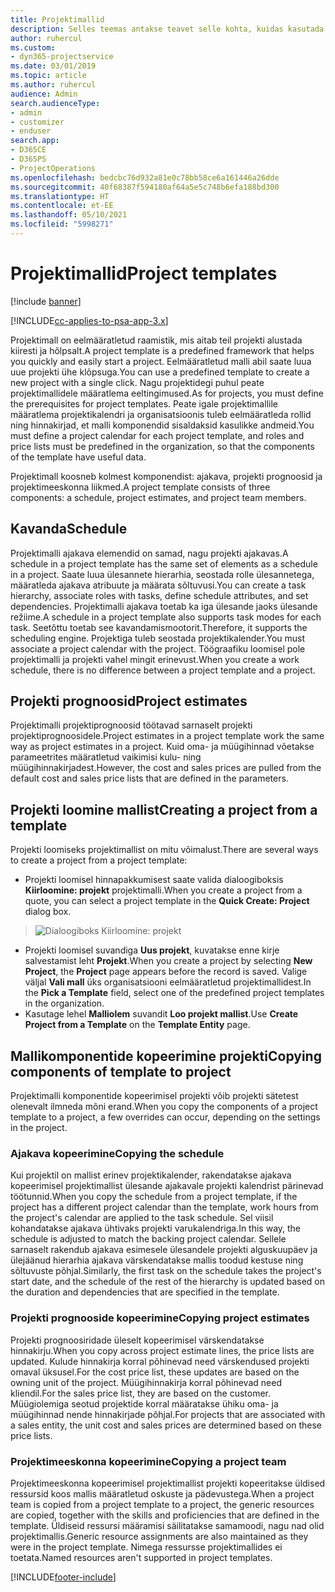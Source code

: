 ```yaml
---
title: Projektimallid
description: Selles teemas antakse teavet selle kohta, kuidas kasutada projektimalle kiireks projekti seadistamiseks.
author: ruhercul
ms.custom:
- dyn365-projectservice
ms.date: 03/01/2019
ms.topic: article
ms.author: ruhercul
audience: Admin
search.audienceType:
- admin
- customizer
- enduser
search.app:
- D365CE
- D365PS
- ProjectOperations
ms.openlocfilehash: bedcbc76d932a81e0c78bb58ce6a161446a26dde
ms.sourcegitcommit: 40f68387f594180af64a5e5c748b6efa188bd300
ms.translationtype: HT
ms.contentlocale: et-EE
ms.lasthandoff: 05/10/2021
ms.locfileid: "5998271"
---
```

# <a name="project-templates"></a><span data-ttu-id="369f0-103">Projektimallid</span><span class="sxs-lookup"><span data-stu-id="369f0-103">Project templates</span></span> 

[!include [banner](../includes/psa-now-project-operations.md)]

[!INCLUDE[cc-applies-to-psa-app-3.x](../includes/cc-applies-to-psa-app-3x.md)]

<span data-ttu-id="369f0-104">Projektimall on eelmääratletud raamistik, mis aitab teil projekti alustada kiiresti ja hõlpsalt.</span><span class="sxs-lookup"><span data-stu-id="369f0-104">A project template is a predefined framework that helps you quickly and easily start a project.</span></span> <span data-ttu-id="369f0-105">Eelmääratletud malli abil saate luua uue projekti ühe klõpsuga.</span><span class="sxs-lookup"><span data-stu-id="369f0-105">You can use a predefined template to create a new project with a single click.</span></span> <span data-ttu-id="369f0-106">Nagu projektidegi puhul peate projektimallidele määratlema eeltingimused.</span><span class="sxs-lookup"><span data-stu-id="369f0-106">As for projects, you must define the prerequisites for project templates.</span></span> <span data-ttu-id="369f0-107">Peate igale projektimallile määratlema projektikalendri ja organisatsioonis tuleb eelmääratleda rollid ning hinnakirjad, et malli komponendid sisaldaksid kasulikke andmeid.</span><span class="sxs-lookup"><span data-stu-id="369f0-107">You must define a project calendar for each project template, and roles and price lists must be predefined in the organization, so that the components of the template have useful data.</span></span>

<span data-ttu-id="369f0-108">Projektimall koosneb kolmest komponendist: ajakava, projekti prognoosid ja projektimeeskonna liikmed.</span><span class="sxs-lookup"><span data-stu-id="369f0-108">A project template consists of three components: a schedule, project estimates, and project team members.</span></span>

## <a name="schedule"></a><span data-ttu-id="369f0-109">Kavanda</span><span class="sxs-lookup"><span data-stu-id="369f0-109">Schedule</span></span>

<span data-ttu-id="369f0-110">Projektimalli ajakava elemendid on samad, nagu projekti ajakavas.</span><span class="sxs-lookup"><span data-stu-id="369f0-110">A schedule in a project template has the same set of elements as a schedule in a project.</span></span> <span data-ttu-id="369f0-111">Saate luua ülesannete hierarhia, seostada rolle ülesannetega, määratleda ajakava atribuute ja määrata sõltuvusi.</span><span class="sxs-lookup"><span data-stu-id="369f0-111">You can create a task hierarchy, associate roles with tasks, define schedule attributes, and set dependencies.</span></span> <span data-ttu-id="369f0-112">Projektimalli ajakava toetab ka iga ülesande jaoks ülesande režiime.</span><span class="sxs-lookup"><span data-stu-id="369f0-112">A schedule in a project template also supports task modes for each task.</span></span> <span data-ttu-id="369f0-113">Seetõttu toetab see kavandamismootorit.</span><span class="sxs-lookup"><span data-stu-id="369f0-113">Therefore, it supports the scheduling engine.</span></span> <span data-ttu-id="369f0-114">Projektiga tuleb seostada projektikalender.</span><span class="sxs-lookup"><span data-stu-id="369f0-114">You must associate a project calendar with the project.</span></span> <span data-ttu-id="369f0-115">Töögraafiku loomisel pole projektimalli ja projekti vahel mingit erinevust.</span><span class="sxs-lookup"><span data-stu-id="369f0-115">When you create a work schedule, there is no difference between a project template and a project.</span></span>

## <a name="project-estimates"></a><span data-ttu-id="369f0-116">Projekti prognoosid</span><span class="sxs-lookup"><span data-stu-id="369f0-116">Project estimates</span></span>

<span data-ttu-id="369f0-117">Projektimalli projektiprognoosid töötavad sarnaselt projekti projektiprognoosidele.</span><span class="sxs-lookup"><span data-stu-id="369f0-117">Project estimates in a project template work the same way as project estimates in a project.</span></span> <span data-ttu-id="369f0-118">Kuid oma- ja müügihinnad võetakse parameetrites määratletud vaikimisi kulu- ning müügihinnakirjadest.</span><span class="sxs-lookup"><span data-stu-id="369f0-118">However, the cost and sales prices are pulled from the default cost and sales price lists that are defined in the parameters.</span></span>

## <a name="creating-a-project-from-a-template"></a><span data-ttu-id="369f0-119">Projekti loomine mallist</span><span class="sxs-lookup"><span data-stu-id="369f0-119">Creating a project from a template</span></span>
 
<span data-ttu-id="369f0-120">Projekti loomiseks projektimallist on mitu võimalust.</span><span class="sxs-lookup"><span data-stu-id="369f0-120">There are several ways to create a project from a project template:</span></span>

- <span data-ttu-id="369f0-121">Projekti loomisel hinnapakkumisest saate valida dialoogiboksis **Kiirloomine: projekt** projektimalli.</span><span class="sxs-lookup"><span data-stu-id="369f0-121">When you create a project from a quote, you can select a project template in the **Quick Create: Project** dialog box.</span></span>

> ![Dialoogiboks Kiirloomine: projekt](media/project-11.png)

- <span data-ttu-id="369f0-123">Projekti loomisel suvandiga **Uus projekt**, kuvatakse enne kirje salvestamist leht **Projekt**.</span><span class="sxs-lookup"><span data-stu-id="369f0-123">When you create a project by selecting **New Project**, the **Project** page appears before the record is saved.</span></span> <span data-ttu-id="369f0-124">Valige väljal **Vali mall** üks organisatsiooni eelmääratletud projektimallidest.</span><span class="sxs-lookup"><span data-stu-id="369f0-124">In the **Pick a Template** field, select one of the predefined project templates in the organization.</span></span>
- <span data-ttu-id="369f0-125">Kasutage lehel **Malliolem** suvandit **Loo projekt mallist**.</span><span class="sxs-lookup"><span data-stu-id="369f0-125">Use **Create Project from a Template** on the **Template Entity** page.</span></span>

## <a name="copying-components-of-template-to-project"></a><span data-ttu-id="369f0-126">Mallikomponentide kopeerimine projekti</span><span class="sxs-lookup"><span data-stu-id="369f0-126">Copying components of template to project</span></span>

<span data-ttu-id="369f0-127">Projektimalli komponentide kopeerimisel projekti võib projekti sätetest olenevalt ilmneda mõni erand.</span><span class="sxs-lookup"><span data-stu-id="369f0-127">When you copy the components of a project template to a project, a few overrides can occur, depending on the settings in the project.</span></span>

### <a name="copying-the-schedule"></a><span data-ttu-id="369f0-128">Ajakava kopeerimine</span><span class="sxs-lookup"><span data-stu-id="369f0-128">Copying the schedule</span></span>

<span data-ttu-id="369f0-129">Kui projektil on mallist erinev projektikalender, rakendatakse ajakava kopeerimisel projektimallist ülesande ajakavale projekti kalendrist pärinevad töötunnid.</span><span class="sxs-lookup"><span data-stu-id="369f0-129">When you copy the schedule from a project template, if the project has a different project calendar than the template, work hours from the project's calendar are applied to the task schedule.</span></span> <span data-ttu-id="369f0-130">Sel viisil kohandatakse ajakava ühtivaks projekti varukalendriga.</span><span class="sxs-lookup"><span data-stu-id="369f0-130">In this way, the schedule is adjusted to match the backing project calendar.</span></span> <span data-ttu-id="369f0-131">Sellele sarnaselt rakendub ajakava esimesele ülesandele projekti alguskuupäev ja ülejäänud hierarhia ajakava värskendatakse mallis toodud kestuse ning sõltuvuste põhjal.</span><span class="sxs-lookup"><span data-stu-id="369f0-131">Similarly, the first task on the schedule takes the project's start date, and the schedule of the rest of the hierarchy is updated based on the duration and dependencies that are specified in the template.</span></span> 

### <a name="copying-project-estimates"></a><span data-ttu-id="369f0-132">Projekti prognooside kopeerimine</span><span class="sxs-lookup"><span data-stu-id="369f0-132">Copying project estimates</span></span> 

<span data-ttu-id="369f0-133">Projekti prognoosiridade üleselt kopeerimisel värskendatakse hinnakirju.</span><span class="sxs-lookup"><span data-stu-id="369f0-133">When you copy across project estimate lines, the price lists are updated.</span></span> <span data-ttu-id="369f0-134">Kulude hinnakirja korral põhinevad need värskendused projekti omaval üksusel.</span><span class="sxs-lookup"><span data-stu-id="369f0-134">For the cost price list, these updates are based on the owning unit of the project.</span></span> <span data-ttu-id="369f0-135">Müügihinnakirja korral põhinevad need kliendil.</span><span class="sxs-lookup"><span data-stu-id="369f0-135">For the sales price list, they are based on the customer.</span></span> <span data-ttu-id="369f0-136">Müügiolemiga seotud projektide korral määratakse ühiku oma- ja müügihinnad nende hinnakirjade põhjal.</span><span class="sxs-lookup"><span data-stu-id="369f0-136">For projects that are associated with a sales entity, the unit cost and sales prices are determined based on these price lists.</span></span>

### <a name="copying-a-project-team"></a><span data-ttu-id="369f0-137">Projektimeeskonna kopeerimine</span><span class="sxs-lookup"><span data-stu-id="369f0-137">Copying a project team</span></span>

<span data-ttu-id="369f0-138">Projektimeeskonna kopeerimisel projektimallist projekti kopeeritakse üldised ressursid koos mallis määratletud oskuste ja pädevustega.</span><span class="sxs-lookup"><span data-stu-id="369f0-138">When a project team is copied from a project template to a project, the generic resources are copied, together with the skills and proficiencies that are defined in the template.</span></span> <span data-ttu-id="369f0-139">Üldiseid ressursi määramisi säilitatakse samamoodi, nagu nad olid projektimallis.</span><span class="sxs-lookup"><span data-stu-id="369f0-139">Generic resource assignments are also maintained as they were in the project template.</span></span> <span data-ttu-id="369f0-140">Nimega ressursse projektimallides ei toetata.</span><span class="sxs-lookup"><span data-stu-id="369f0-140">Named resources aren't supported in project templates.</span></span>


[!INCLUDE[footer-include](../includes/footer-banner.md)]